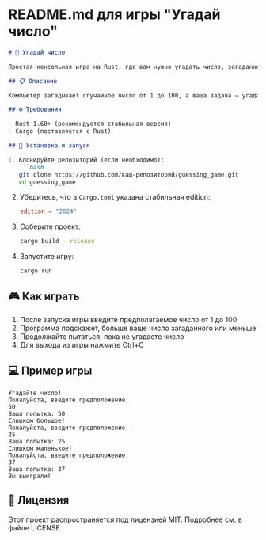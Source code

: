 # README.md для игры "Угадай число"

```markdown
# 🎲 Угадай число

Простая консольная игра на Rust, где вам нужно угадать число, загаданное компьютером.

## 📋 Описание

Компьютер загадывает случайное число от 1 до 100, а ваша задача — угадать его за минимальное количество попыток. После каждой попытки программа подскажет, ваше число больше или меньше загаданного.

## ⚙️ Требования

- Rust 1.60+ (рекомендуется стабильная версия)
- Cargo (поставляется с Rust)

## 🚀 Установка и запуск

1. Клонируйте репозиторий (если необходимо):
   ```bash
   git clone https://github.com/ваш-репозиторий/guessing_game.git
   cd guessing_game
   ```

2. Убедитесь, что в `Cargo.toml` указана стабильная edition:
   ```toml
   edition = "2024"
   ```

3. Соберите проект:
   ```bash
   cargo build --release
   ```

4. Запустите игру:
   ```bash
   cargo run
   ```

## 🎮 Как играть

1. После запуска игры введите предполагаемое число от 1 до 100
2. Программа подскажет, больше ваше число загаданного или меньше
3. Продолжайте пытаться, пока не угадаете число
4. Для выхода из игры нажмите Ctrl+C

## 💻 Пример игры

```
Угадайте число!
Пожалуйста, введите предположение.
50
Ваша попытка: 50
Слишком большое!
Пожалуйста, введите предположение.
25
Ваша попытка: 25
Слишком маленькое!
Пожалуйста, введите предположение.
37
Ваша попытка: 37
Вы выиграли!
```

## 📄 Лицензия

Этот проект распространяется под лицензией MIT. Подробнее см. в файле LICENSE.
```
